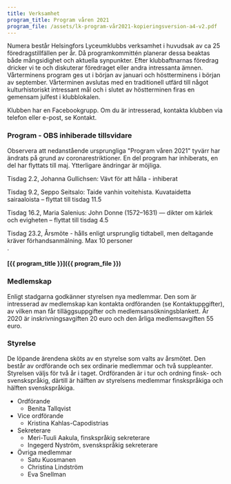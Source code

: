 ```yaml
---
title: Verksamhet
program_title: Program våren 2021
program_file: /assets/lk-program-vår2021-kopieringsversion-a4-v2.pdf
---
```

Numera består Helsingfors Lyceumklubbs verksamhet i huvudsak av ca 25 föredragstillfällen per år.  Då programkommittén planerar dessa beaktas både mångsidighet och aktuella synpunkter. Efter klubbaftnarnas föredrag dricker vi te och diskuterar föredraget eller andra intressanta ämnen. Vårterminens program ges ut i början av januari och höstterminens i början av september. Vårterminen avslutas med en traditionell utfärd till något kulturhistoriskt intressant mål och i slutet av höstterminen firas en gemensam julfest i klubblokalen.

Klubben har en Facebookgrupp. Om du är intresserad, kontakta klubben via telefon eller e-post, se Kontakt.

<h3 id="program">Program - OBS inhiberade tillsvidare </h3>

Observera att nedanstående ursprungliga "Program våren 2021" tyvärr har ändrats på grund av coronarestriktioner. En del program har inhiberats, en del har flyttats till maj. Ytterligare ändringar är möjliga.

Tisdag 2.2, Johanna Gullichsen: Vävt för att hålla - inhiberat

Tisdag 9.2, Seppo Seitsalo: Taide vanhin voitehista. Kuvataidetta sairaaloista – flyttat till tisdag 11.5

Tisdag 16.2, Maria Salenius: John Donne (1572–1631) — dikter om kärlek och evigheten – flyttat till tisdag 4.5

Tisdag 23.2, Årsmöte - hålls enligt ursprunglig tidtabell, men deltagande kräver förhandsanmälning. Max 10 personer  
.                                          

#### [{{ program_title }}]({{ program_file }})

<h3 id="membership">Medlemskap</h3>

Enligt stadgarna godkänner styrelsen nya medlemmar. Den som är intresserad av medlemskap kan kontakta ordföranden (se Kontaktuppgifter), av vilken man får tilläggsuppgifter och medlemsansökningsblankett. År 2020 är inskrivningsavgiften 20 euro och den årliga medlemsavgiften 55 euro.

<h3 id="administration">Styrelse</h3>

De löpande ärendena sköts av en styrelse som valts av årsmötet. Den består av ordförande och sex ordinarie medlemmar och två suppleanter. Styrelsen väljs för två år i taget. Ordföranden är i tur och ordning finsk- och svenskspråkig, därtill är hälften av styrelsens medlemmar finskspråkiga och hälften svenskspråkiga.

* Ordförande
  * Benita Tallqvist
* Vice ordförande
  * Kristina Kahlas-Capodistrias
* Sekreterare
  * Meri-Tuuli Aakula, finskspråkig sekreterare
  * Ingegerd Nyström, svenskspråkig sekreterare
* Övriga medlemmar
  * Satu Kuosmanen
  * Christina Lindström 
  * Eva Snellman
